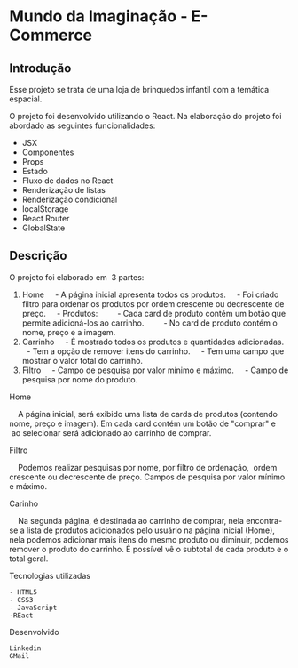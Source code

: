 # Mundo da Imaginação - E-Commerce

## Introdução

Esse projeto se trata de uma loja de brinquedos infantil com a temática espacial.

O projeto foi desenvolvido utilizando o React. Na elaboração do projeto foi abordado as seguintes funcionalidades:

- JSX
- Componentes
- Props
- Estado
- Fluxo de dados no React
- Renderização de listas
- Renderização condicional
- localStorage
- React Router
- GlobalState

## Descrição

O projeto foi elaborado em  3 partes:

1. Home
    - A página inicial apresenta todos os produtos.
    - Foi criado filtro para ordenar os produtos por ordem crescente ou decrescente de preço.
    - Produtos:
        - Cada card de produto contém um botão que permite adicioná-los ao carrinho.
        - No card de produto contém o nome, preço e a imagem.
2. Carrinho
    - É mostrado todos os produtos e quantidades adicionadas.
    - Tem a opção de remover itens do carrinho.
    - Tem uma campo que mostrar o valor total do carrinho.
3. Filtro
    - Campo de pesquisa por valor mínimo e máximo.
    - Campo de pesquisa por nome do produto.

Home

    A página inicial, será exibido uma lista de cards de produtos (contendo nome, preço e imagem). Em cada card contém um botão de "comprar" e  ao selecionar será adicionado ao carrinho de comprar.

Filtro

    Podemos realizar pesquisas por nome, por filtro de ordenação,  ordem crescente ou decrescente de preço. Campos de pesquisa por valor mínimo e máximo.

Carinho

    Na segunda página, é destinada ao carrinho de comprar, nela encontra-se a lista de produtos adicionados pelo usuário na página inicial (Home), nela podemos adicionar mais itens do mesmo produto ou diminuir, podemos remover o produto do carrinho. É possível vê o subtotal de cada produto e o total geral.


Tecnologias utilizadas

    - HTML5
    - CSS3
    - JavaScript
    -REact


Desenvolvido 

    Linkedin
    GMail

